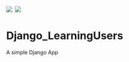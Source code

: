 # ![](https://img.shields.io/badge/Project-2019-ff69b4.svg) ![]([![](https://img.shields.io/github/license/:user/:repo.svg?style=plastic)](https://github.com/gatarelib/Django_LearningUsers))

# Django_LearningUsers
A simple Django App
